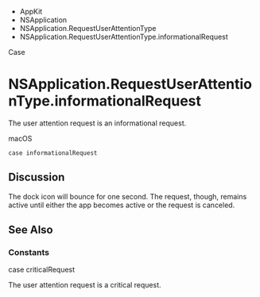 

- AppKit
- NSApplication
- NSApplication.RequestUserAttentionType
-  NSApplication.RequestUserAttentionType.informationalRequest 

Case

# NSApplication.RequestUserAttentionType.informationalRequest

The user attention request is an informational request.

macOS

``` source
case informationalRequest
```

## Discussion

The dock icon will bounce for one second. The request, though, remains active until either the app becomes active or the request is canceled.

## See Also

### Constants

case criticalRequest

The user attention request is a critical request.

